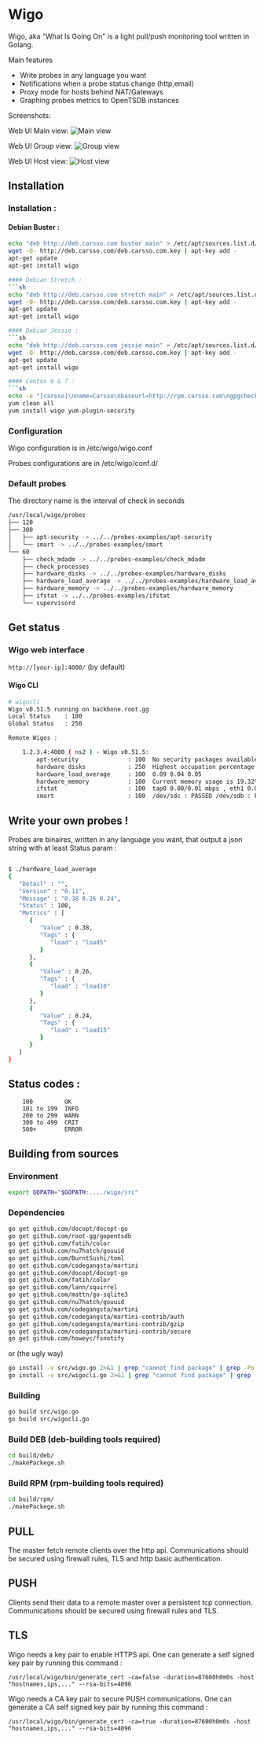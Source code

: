 Wigo
=========

Wigo, aka "What Is Going On" is a light pull/push monitoring tool written in Golang.

Main features

  - Write probes in any language you want
  - Notifications when a probe status change (http,email)
  - Proxy mode for hosts behind NAT/Gateways
  - Graphing probes metrics to OpenTSDB instances

Screenshots:

Web UI Main view:
![Main view](http://pix.toile-libre.org/upload/original/1452263131.png)

Web UI Group view:
![Group view](http://pix.toile-libre.org/upload/original/1452263323.png)

Web UI Host view:
![Host view](http://pix.toile-libre.org/upload/original/1452263238.png)


Installation
--------------

### Installation :

#### Debian Buster :
```sh
echo "deb http://deb.carsso.com buster main" > /etc/apt/sources.list.d/deb.carsso.com.list
wget -O- http://deb.carsso.com/deb.carsso.com.key | apt-key add -
apt-get update
apt-get install wigo

#### Debian Stretch :
```sh
echo "deb http://deb.carsso.com stretch main" > /etc/apt/sources.list.d/deb.carsso.com.list
wget -O- http://deb.carsso.com/deb.carsso.com.key | apt-key add -
apt-get update
apt-get install wigo

#### Debian Jessie :
```sh
echo "deb http://deb.carsso.com jessie main" > /etc/apt/sources.list.d/deb.carsso.com.list
wget -O- http://deb.carsso.com/deb.carsso.com.key | apt-key add -
apt-get update
apt-get install wigo

#### Centos 6 & 7 :
```sh
echo -e "[carsso]\nname=Carsso\nbaseurl=http://rpm.carsso.com\ngpgcheck=0" > /etc/yum.repos.d/carsso.repo
yum clean all
yum install wigo yum-plugin-security
```

### Configuration

Wigo configuration is in /etc/wigo/wigo.conf

Probes configurations are in /etc/wigo/conf.d/

### Default probes 

The directory name is the interval of check in seconds

```sh
/usr/local/wigo/probes
├── 120
├── 300
│   ├── apt-security -> ../../probes-examples/apt-security
│   └── smart -> ../../probes-examples/smart
└── 60
    ├── check_mdadm -> ../../probes-examples/check_mdadm
    ├── check_processes
    ├── hardware_disks -> ../../probes-examples/hardware_disks
    ├── hardware_load_average -> ../../probes-examples/hardware_load_average
    ├── hardware_memory -> ../../probes-examples/hardware_memory
    ├── ifstat -> ../../probes-examples/ifstat
    └── supervisord

```

Get status
-----------

### Wigo web interface

`http://[your-ip]:4000/` (by default)


#### Wigo CLI


```sh
# wigocli
Wigo v0.51.5 running on backbone.root.gg 
Local Status    : 100
Global Status   : 250

Remote Wigos : 

    1.2.3.4:4000 ( ns2 ) - Wigo v0.51.5: 
        apt-security              : 100  No security packages availables
        hardware_disks            : 250  Highest occupation percentage is 93% in partition /dev/md0
        hardware_load_average     : 100  0.09 0.04 0.05
        hardware_memory           : 100  Current memory usage is 19.32%
        ifstat                    : 100  tap0 0.00/0.01 mbps , eth1 0.00/0.00 mbps , eth0 0.01/0.01 mbps , 
        smart                     : 100  /dev/sdc : PASSED /dev/sdb : PASSED 

```


Write your own probes !
-------------------------
Probes are binaires, written in any language you want, that output a json string with at least Status param :
```sh

$ ./hardware_load_average
{
   "Detail" : "",
   "Version" : "0.11",
   "Message" : "0.38 0.26 0.24",
   "Status" : 100,
   "Metrics" : [
      {
         "Value" : 0.38,
         "Tags" : {
            "load" : "load5"
         }
      },
      {
         "Value" : 0.26,
         "Tags" : {
            "load" : "load10"
         }
      },
      {
         "Value" : 0.24,
         "Tags" : {
            "load" : "load15"
         }
      }
   ]
}
```

Status codes :
--------------

```
    100         OK
    101 to 199  INFO
    200 to 299  WARN
    300 to 499  CRIT
    500+        ERROR
```

Building from sources
---------------------

### Environment
```sh
export GOPATH="$GOPATH:..../wigo/src"
```

### Dependencies
```sh
go get github.com/docopt/docopt-go
go get github.com/root-gg/gopentsdb
go get github.com/fatih/color
go get github.com/nu7hatch/gouuid
go get github.com/BurntSushi/toml
go get github.com/codegangsta/martini
go get github.com/docopt/docopt-go
go get github.com/fatih/color
go get github.com/lann/squirrel
go get github.com/mattn/go-sqlite3
go get github.com/nu7hatch/gouuid
go get github.com/codegangsta/martini
go get github.com/codegangsta/martini-contrib/auth
go get github.com/codegangsta/martini-contrib/gzip
go get github.com/codegangsta/martini-contrib/secure
go get github.com/howeyc/fsnotify
```
or (the ugly way)
```sh
go install -v src/wigo.go 2>&1 | grep "cannot find package" | grep -Po '"github.com.*"' | sed 's/"//g' | while read line; do go get "$line"; done
go install -v src/wigocli.go 2>&1 | grep "cannot find package" | grep -Po '"github.com.*"' | sed 's/"//g' | while read line; do go get "$line"; done
```

### Building
```sh
go build src/wigo.go
go build src/wigocli.go
```

### Build DEB (deb-building tools required)

```sh
cd build/deb/
./makePackege.sh
```

### Build RPM (rpm-building tools required)

```sh
cd build/rpm/
./makePackege.sh
```

PULL
----

The master fetch remote clients over the http api.
Communications should be secured using firewall rules, TLS and http basic authentication.

PUSH
----

Clients send their data to a remote master over a persistent tcp connection.
Communications should be secured using firewall rules and TLS.

TLS
---

Wigo needs a key pair to enable HTTPS api.
One can generate a self signed key pair by running this command :
```
/usr/local/wigo/bin/generate_cert -ca=false -duration=87600h0m0s -host "hostnames,ips,..." --rsa-bits=4096
```

Wigo needs a CA key pair to secure PUSH communications.
One can generate a CA self signed key pair by running this command :
```
/usr/local/wigo/bin/generate_cert -ca=true -duration=87600h0m0s -host "hostnames,ips,..." --rsa-bits=4096
```

